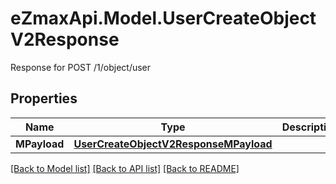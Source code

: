 # eZmaxApi.Model.UserCreateObjectV2Response
Response for POST /1/object/user

## Properties

Name | Type | Description | Notes
------------ | ------------- | ------------- | -------------
**MPayload** | [**UserCreateObjectV2ResponseMPayload**](UserCreateObjectV2ResponseMPayload.md) |  | 

[[Back to Model list]](../README.md#documentation-for-models) [[Back to API list]](../README.md#documentation-for-api-endpoints) [[Back to README]](../README.md)

